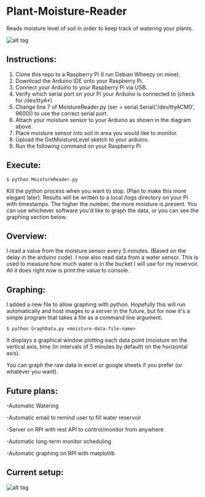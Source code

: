 # Plant-Moisture-Reader
Reads moisture level of soil in order to keep track of watering your plants.


![alt tag](http://i.imgur.com/A4MXf7s.png)

Instructions:
-------------

1. Clone this repo to a Raspberry Pi (I run Debian Wheezy on mine).
2. Download the Arduino IDE onto your Raspberry Pi.
3. Connect your Arduino to your Raspberry Pi via USB.
4. Verify which serial port on your Pi your Arduino is connected to (check for /dev/ttyA*)
5. Change line 7 of MoistureReader.py (ser = serial.Serial('/dev/ttyACM0', 9600)) to use the correct serial port.
6. Attach your moisture sensor to your Arduino as shown in the diagram above.
7. Place moisture sensor into soil in area you would like to monitor.
8. Upload the GetMoistureLevel sketch to your arduino.
9. Run the following command on your Raspberry Pi

Execute:
--------

    $ python MoistureReader.py

Kill the python process when you want to stop. (Plan to make this more elegant later). Results will be written to a local 
/logs directory on your Pi with timestamps. The higher the number, the more moisture is present. You can use whichever 
software you'd like to graph the data, or you can see the graphing section below.

Overview:
---------

I read a value from the moisture sensor every 5 minutes. (Based on the delay in the arduino code). I now also read data from a
water sensor. This is used to measure how much water is in the bucket I will use for my reservoir. All it does right now is 
print the value to console.

Graphing:
---------

I added a new file to allow graphing with python. Hopefully this will run automatically and host images to a server in the 
future, but for now it's a simple program that takes a file as a command line argument:

    $ python GraphData.py <moisture-data-file-name>

It displays a graphical window plotting each data point (moisture on the vertical axis, time (in intervals of 5 minutes by 
default) on the horizontal axis).

You can graph the raw data in excel or google sheets if you prefer (or whatever you want).

Future plans: 
-------------

-Automatic Watering

-Automatic email to remind user to fill water reservoir

-Server on RPI with rest API to control/monitor from anywhere

-Automatic long-term monitor scheduling

-Automatic graphing on RPI with matplotlib

Current setup:
--------------

![alt tag](http://i.imgur.com/uqHtkuu.jpg)
